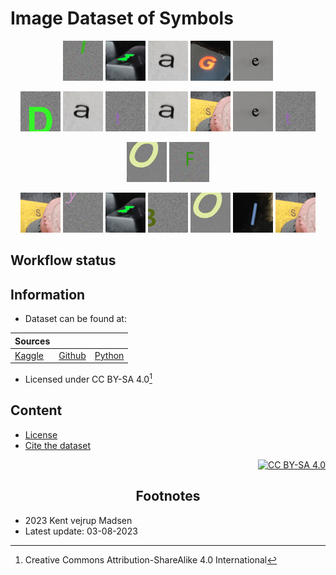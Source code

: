 # Image Dataset of Symbols
<cover>
<div align="center">

![I][logo_i]
![M][logo_m]
![A][logo_a]
![G][logo_g]
![E][logo_e]

</div>

<div align="center">

![D][logo_d]
![A][logo_a]
![T][logo_t]
![A][logo_a]
![S][logo_s]
![E][logo_e]
![T][logo_t]

</div>

<div align="center">

![O][logo_o]
![F][logo_f]

</div>

<div align="center">

![S][logo_s]
![Y][logo_y]
![M][logo_m]
![B][logo_b]
![O][logo_o]
![L][logo_l]
![S][logo_s]

</div>
</cover>

## Workflow status

## Information
* Dataset can be found at: 

| Sources                         |                                 |                                 |  
| :------------------------------ | :-----------------------------: | ------------------------------: |  
| [Kaggle][kaggle_url_repository] | [Github][github_url_repository] | [Python][python_url_repository] | 

* Licensed under CC BY-SA 4.0[^1]

## Content
* [License](License.md)
* [Cite the dataset](Cite.md)


<div align="right">

[![CC BY-SA 4.0][cc-by-sa-image]][cc-by-sa]

</div>

<h2 align="center">
    Footnotes
</h2>

* 2023 Kent vejrup Madsen
* Latest update: 03-08-2023


<!-- Footnotes -->
[^1]: Creative Commons Attribution-ShareAlike 4.0 International


<!-- CC-BY-SA -->
[cc-by-sa]: http://creativecommons.org/licenses/by-sa/4.0/
[cc-by-sa-image]: https://licensebuttons.net/l/by-sa/4.0/88x31.png
[cc-by-sa-shield]: https://img.shields.io/badge/License-CC%20BY--SA%204.0-lightgrey.svg


<!-- Links -->
[kaggle_url_repository]: https://www.kaggle.com/datasets/kentvejrupmadsen/letter-images-dataset

[github_url_repository]: https://github.com/designermadsen-public-dataset/ids/releases

[python_url_repository]: https://pypi.org/project/set-ids/


<!-- Images -->
[logo_a]: /resources/animations/A.gif
[logo_b]: /resources/animations/B.gif
[logo_d]: /resources/animations/D.gif
[logo_e]: /resources/animations/E.gif
[logo_f]: /resources/animations/F.gif
[logo_g]: /resources/animations/G.gif
[logo_l]: /resources/animations/L.gif
[logo_o]: /resources/animations/O.gif
[logo_m]: /resources/animations/M.gif
[logo_s]: /resources/animations/S.gif
[logo_y]: /resources/animations/Y.gif
[logo_i]: /resources/animations/I.gif
[logo_t]: /resources/animations/T.gif
